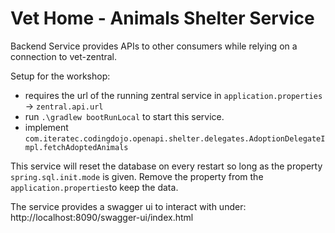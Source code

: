 # Vet Home - Animals Shelter Service

Backend Service provides APIs to other consumers while relying on a connection to vet-zentral.

Setup for the workshop:
* requires the url of the running zentral service in `application.properties` -> `zentral.api.url` 
* run `.\gradlew bootRunLocal` to start this service.
* implement `com.iteratec.codingdojo.openapi.shelter.delegates.AdoptionDelegateImpl.fetchAdoptedAnimals`

This service will reset the database on every restart so long as the property `spring.sql.init.mode` is given. Remove the property from the `application.properties`to keep the data.

The service provides a swagger ui to interact with under: http://localhost:8090/swagger-ui/index.html
